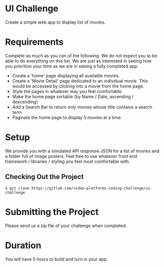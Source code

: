 # UI Challenge

Create a simple web app to display list of movies. 

# Requirements

Complete as much as you can of the following. We do not expect you to be able to do everything on this list. We are just as interested in seeing how you prioritize your time as we are in seeing a fully completed app.

* Create a 'home' page displaying all available movies.
* Create a 'Movie Detail' page dedicated to an individual movie. This would be accessed by clicking into a movie from the home page.
* Style the pages in whatever way you feel comfortable.
* Make the home page sortable (by Name / Date, ascending / descending)
* Add a Search Bar to return only movies whose title contains a search term
* Paginate the home page to display 5 movies at a time.

# Setup

We provide you with a simulated API response JSON for a list of movies and a folder full of image posters.  Feel free to use whatever front end framework / libraries / styling you feel most comfortable with. 

## Checking Out the Project

```
$ git clone https://gitlab.com/video-platforms-coding-challenge/ui-challenge
```

# Submitting the Project

Please send us a zip file of your challenge when completed.

# Duration

You will have 5 hours to build and turn in your app.
